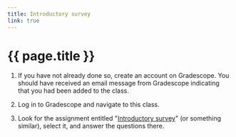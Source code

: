 ```yaml
---
title: Introductory survey
link: true
---
```

# {{ page.title }}

1. If you have not already done so, create an account on Gradescope.
You should have received an email message from Gradescope indicating
that you had been added to the class.  

2. Log in to Gradescope and navigate to this class.

3. Look for the assignment entitled "[Introductory survey](https://www.gradescope.com/courses/299260/assignments/1440327)" (or something similar), select it, and answer the questions there.

